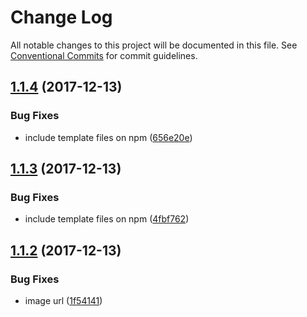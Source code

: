 # Change Log

All notable changes to this project will be documented in this file.
See [Conventional Commits](https://conventionalcommits.org) for commit guidelines.

<a name="1.1.4"></a>
## [1.1.4](https://github.com/jameslnewell/tradie-v4/compare/@tradie/node-package-scripts@1.1.3...@tradie/node-package-scripts@1.1.4) (2017-12-13)


### Bug Fixes

* include template files on npm ([656e20e](https://github.com/jameslnewell/tradie-v4/commit/656e20e))




<a name="1.1.3"></a>
## [1.1.3](https://github.com/jameslnewell/tradie-v4/compare/@tradie/node-package-scripts@1.1.2...@tradie/node-package-scripts@1.1.3) (2017-12-13)


### Bug Fixes

* include template files on npm ([4fbf762](https://github.com/jameslnewell/tradie-v4/commit/4fbf762))




<a name="1.1.2"></a>
## [1.1.2](https://github.com/jameslnewell/tradie-v4/compare/@tradie/node-package-scripts@1.1.1...@tradie/node-package-scripts@1.1.2) (2017-12-13)


### Bug Fixes

* image url ([1f54141](https://github.com/jameslnewell/tradie-v4/commit/1f54141))

